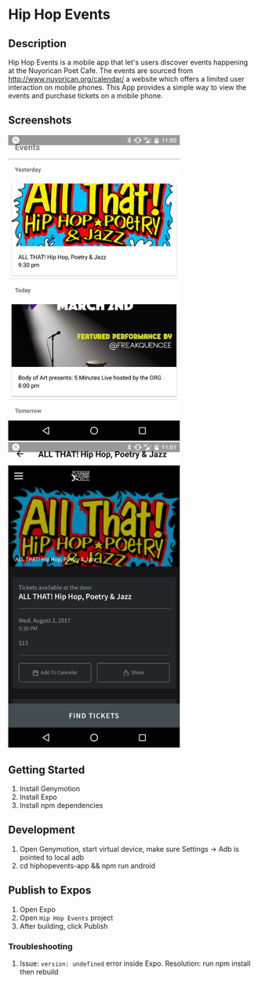 # Hip Hop Events

## Description
Hip Hop Events is a mobile app that let's users discover events happening at the Nuyorican Poet Cafe. The events are sourced from http://www.nuyorican.org/calendar/ a website which offers a limited user interaction on mobile phones. This App provides a simple way to view the events and purchase tickets on a mobile phone.


## Screenshots

<img src="images/main_page.png" width="350">

<img src="images/event_page.png" width="350">

## Getting Started

1. Install Genymotion
1. Install Expo
1. Install npm dependencies

## Development

1. Open Genymotion, start virtual device, make sure Settings -> Adb is pointed to local adb
1. cd hiphopevents-app && npm run android

## Publish to Expos

1. Open Expo
1. Open `Hip Hop Events` project
1. After building, click Publish

### Troubleshooting

1. Issue: `version: undefined` error inside Expo. Resolution: run npm install then rebuild
